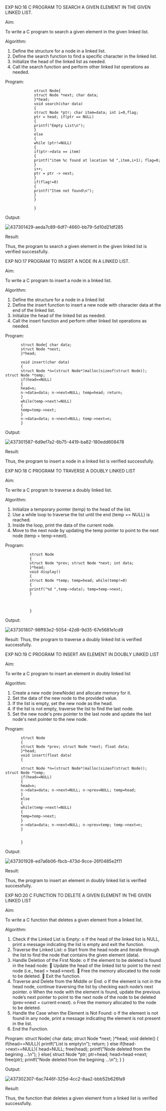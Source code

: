 EXP NO:16 C PROGRAM TO SEARCH A GIVEN ELEMENT IN THE GIVEN LINKED LIST.

Aim:

To write a C program to search a given element in the given linked list.

Algorithm:

1.	Define the structure for a node in a linked list.
2.	Define the search function to find a specific character in the linked list.
3.	Initialize the head of the linked list as needed.
4.	Call the search function and perform other linked list operations as needed.
 
Program:

                 struct Node{
                 struct Node *next; char data;
                 }*head;
                 void search(char data)
                 {
                 struct Node *ptr; char item=data; int i=0,flag;
                 ptr = head; if(ptr == NULL)
                 {
                 printf("Empty List\n");
                 }
                 else
                 {
                 while (ptr!=NULL)
                 {
                 if(ptr->data == item)
                 {
                 printf("item %c found at location %d ",item,i+1); flag=0;
                 }
                 i++;
                 ptr = ptr -> next;
                 }
                 if(flag!=0)
                 {
                 printf("Item not found\n");
                 }
                 }
                 
                 }
                  



Output:

![437301429-aeda7c89-6df7-4660-bb79-5d10d21df285](https://github.com/user-attachments/assets/bab84093-52f1-4f86-8c8a-c8a2fe2ae6a8)

Result:

Thus, the program to search a given element in the given linked list is verified successfully.


 
EXP NO:17  PROGRAM TO INSERT A NODE IN A LINKED LIST.

Aim:

To write a C program to insert a node in a linked list.

Algorithm:

1.	Define the structure for a node in a linked list
2.	Define the insert function to insert a new node with character data at the end of the linked list.
3.	Initialize the head of the linked list as needed.
4.	Call the insert function and perform other linked list operations as needed.
 
Program:

           struct Node{ char data;
           struct Node *next;
           }*head;
           
           void insert(char data)
           {
           struct Node *n=(struct Node*)malloc(sizeof(struct Node)); struct Node *temp;
           if(head==NULL)
           {
           head=n;
           n->data=data; n->next=NULL; temp=head; return;
           }
           while(temp->next!=NULL)
           {
           temp=temp->next;
           }
           n->data=data; n->next=NULL; temp->next=n;
           }
           

Output:

 ![437301587-6d9ef7a2-6b75-4419-ba82-180edd608478](https://github.com/user-attachments/assets/5947d4b3-3943-4439-b611-70fc7b98f1d0)

Result:

Thus, the program to insert a node in a linked list is verified successfully.




 
EXP NO:18 C PROGRAM TO TRAVERSE A DOUBLY LINKED LIST

Aim:

To write a C program to traverse a doubly linked list.

Algorithm:

1.	Initialize a temporary pointer (temp) to the head of the list.
2.	Use a while loop to traverse the list until the end (temp == NULL) is reached.
3.	Inside the loop, print the data of the current node.
4.	Move to the next node by updating the temp pointer to point to the next node (temp = temp->next).
 
Program:

               struct Node
               {
               struct Node *prev; struct Node *next; int data;
               }*head;
               void display()
               {
               struct Node *temp; temp=head; while(temp!=0)
               {
               printf("%d ",temp->data); temp=temp->next;
               }
               
               
               
               }


Output:

![437301807-98ff83e2-5054-42d8-9d35-67e5681e1cd9](https://github.com/user-attachments/assets/bcae4c5b-301d-4ab5-ba83-b785c60ecff6)



Result:
Thus, the program to traverse a doubly linked list is verified successfully. 





EXP NO:19 C PROGRAM TO INSERT AN ELEMENT IN DOUBLY LINKED LIST

Aim:

To write a C program to insert an element in doubly linked list

Algorithm:

1.	Create a new node (newNode) and allocate memory for it.
2.	Set the data of the new node to the provided value.
3.	If the list is empty, set the new node as the head.
4.	If the list is not empty, traverse the list to find the last node.
5.	Set the new node's prev pointer to the last node and update the last node's next pointer to the new node.
 
Program:

           struct Node
           {
           struct Node *prev; struct Node *next; float data;
           }*head;
           void insert(float data)
           {
           
           struct Node *n=(struct Node*)malloc(sizeof(struct Node)); struct Node *temp;
           if(head==NULL)
           {
           head=n;
           n->data=data; n->next=NULL; n->prev=NULL; temp=head;
           }
           else
           {
           while(temp->next!=NULL)
           {
           temp=temp->next;
           }
           n->data=data; n->next=NULL; n->prev=temp; temp->next=n;
           }
           
           
           }
            

Output:

![437301928-ed7a6b06-fbcb-473d-9cce-26f0485e2f11](https://github.com/user-attachments/assets/c38e2574-e9cb-494b-b7c6-6b35ae5b7786)

Result:

Thus, the program to insert an element in doubly linked list is verified successfully.




EXP NO:20 C FUNCTION TO DELETE A GIVEN ELEMENT IN THE GIVEN LINKED LIST

Aim:

To write a C function that deletes a given element from a linked list.

Algorithm:

1.	Check if the Linked List is Empty:
o	If the head of the linked list is NULL, print a message indicating the list is empty and exit the function.
2.	Traverse the Linked List:
o	Start from the head node and iterate through the list to find the node that contains the given element (data).
3.	Handle Deletion of the First Node:
o	If the element to be deleted is found in the head node:
	Update the head of the linked list to point to the next node (i.e., head = head->next).
	Free the memory allocated to the node to be deleted.
	Exit the function.
4.	Traverse and Delete from the Middle or End:
o	If the element is not in the head node, continue traversing the list by checking each node’s next pointer.
o	When the node with the element is found, update the previous node’s next pointer to point to the next node of the node to be deleted (prev->next = current->next).
o	Free the memory allocated to the node to be deleted.
5.	Handle the Case when the Element is Not Found:
o	If the element is not found in any node, print a message indicating the element is not present in the list.
6.	End the Function.


Program:
             struct Node{
                 char data; 
                 struct Node *next;
             }*head;
             void delete()
             {
                 if(head==NULL){
                     printf("List is empty\n");
                     return;
                 }
                 else if(head->next==NULL){
                     head=NULL;
                     free(head);
                     printf("Node deleted from the begining ...\n");
                 }
                 else{
                     struct Node *ptr;
                     ptr=head;
                     head=head->next;
                     free(ptr);
                     printf("Node deleted from the begining ...\n");
                 }
             }


Output:

![437302307-6ac7446f-325d-4cc2-8aa2-bbb52b626fa9](https://github.com/user-attachments/assets/8f3f9680-ad41-4f99-8d2e-826c5f67ec37)



Result:

Thus, the function that deletes a given element from a linked list is verified successfully.





